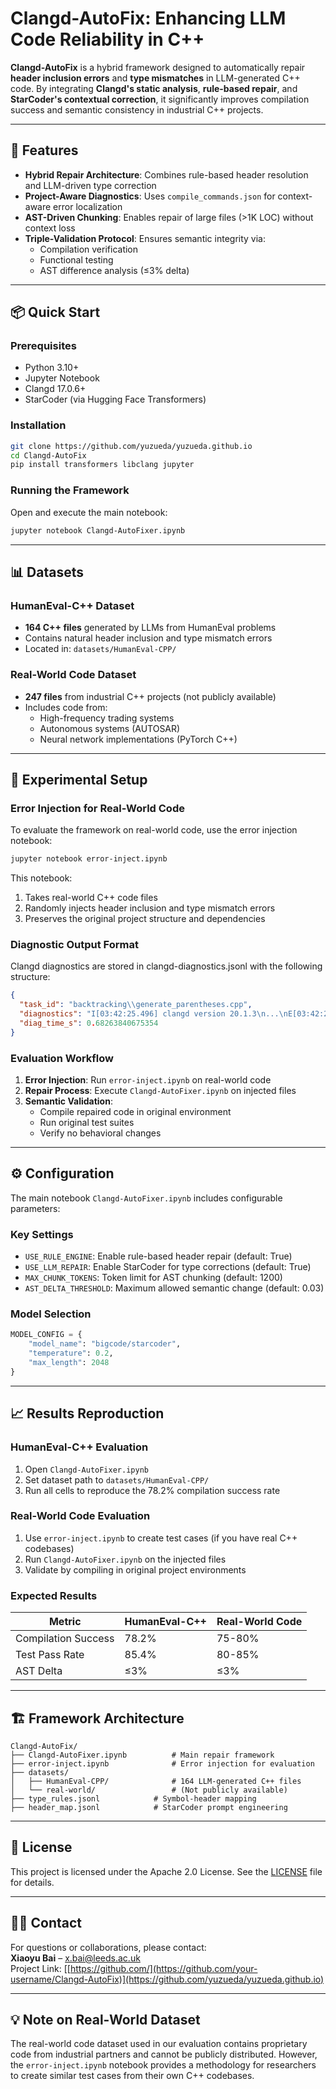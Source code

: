 # Clangd-AutoFix: Enhancing LLM Code Reliability in C++

**Clangd-AutoFix** is a hybrid framework designed to automatically repair **header inclusion errors** and **type mismatches** in LLM-generated C++ code. By integrating **Clangd's static analysis**, **rule-based repair**, and **StarCoder's contextual correction**, it significantly improves compilation success and semantic consistency in industrial C++ projects.

---

## 🚀 Features

- **Hybrid Repair Architecture**: Combines rule-based header resolution and LLM-driven type correction
- **Project-Aware Diagnostics**: Uses `compile_commands.json` for context-aware error localization
- **AST-Driven Chunking**: Enables repair of large files (>1K LOC) without context loss
- **Triple-Validation Protocol**: Ensures semantic integrity via:
  - Compilation verification
  - Functional testing
  - AST difference analysis (≤3% delta)

---

## 📦 Quick Start

### Prerequisites

- Python 3.10+
- Jupyter Notebook
- Clangd 17.0.6+
- StarCoder (via Hugging Face Transformers)

### Installation

```bash
git clone https://github.com/yuzueda/yuzueda.github.io
cd Clangd-AutoFix
pip install transformers libclang jupyter
```

### Running the Framework

Open and execute the main notebook:

```bash
jupyter notebook Clangd-AutoFixer.ipynb
```

---

## 📊 Datasets

### HumanEval-C++ Dataset
- **164 C++ files** generated by LLMs from HumanEval problems
- Contains natural header inclusion and type mismatch errors
- Located in: `datasets/HumanEval-CPP/`

### Real-World Code Dataset
- **247 files** from industrial C++ projects (not publicly available)
- Includes code from:
  - High-frequency trading systems
  - Autonomous systems (AUTOSAR)
  - Neural network implementations (PyTorch C++)

---

## 🧪 Experimental Setup

### Error Injection for Real-World Code

To evaluate the framework on real-world code, use the error injection notebook:

```bash
jupyter notebook error-inject.ipynb
```

This notebook:
1. Takes real-world C++ code files
2. Randomly injects header inclusion and type mismatch errors
3. Preserves the original project structure and dependencies


### Diagnostic Output Format
Clangd diagnostics are stored in clangd-diagnostics.jsonl with the following structure:

```json
{
  "task_id": "backtracking\\generate_parentheses.cpp",
  "diagnostics": "I[03:42:25.496] clangd version 20.1.3\n...\nE[03:42:25.957] [init_conversion_failed] Line 83: cannot initialize a variable of type 'int' with an rvalue of type 'std::nullptr_t'\nE[03:42:25.957] [undeclared_var_use] Line 89: use of undeclared identifier 'assert'",
  "diag_time_s": 0.68263840675354
}
```

### Evaluation Workflow

1. **Error Injection**: Run `error-inject.ipynb` on real-world code
2. **Repair Process**: Execute `Clangd-AutoFixer.ipynb` on injected files
3. **Semantic Validation**: 
   - Compile repaired code in original environment
   - Run original test suites
   - Verify no behavioral changes

---

## ⚙️ Configuration

The main notebook `Clangd-AutoFixer.ipynb` includes configurable parameters:

### Key Settings
- `USE_RULE_ENGINE`: Enable rule-based header repair (default: True)
- `USE_LLM_REPAIR`: Enable StarCoder for type corrections (default: True)  
- `MAX_CHUNK_TOKENS`: Token limit for AST chunking (default: 1200)
- `AST_DELTA_THRESHOLD`: Maximum allowed semantic change (default: 0.03)

### Model Selection
```python
MODEL_CONFIG = {
    "model_name": "bigcode/starcoder",
    "temperature": 0.2,
    "max_length": 2048
}
```

---

## 📈 Results Reproduction

### HumanEval-C++ Evaluation
1. Open `Clangd-AutoFixer.ipynb`
2. Set dataset path to `datasets/HumanEval-CPP/`
3. Run all cells to reproduce the 78.2% compilation success rate

### Real-World Code Evaluation
1. Use `error-inject.ipynb` to create test cases (if you have real C++ codebases)
2. Run `Clangd-AutoFixer.ipynb` on the injected files
3. Validate by compiling in original project environments

### Expected Results
| Metric | HumanEval-C++ | Real-World Code |
|--------|---------------|-----------------|
| Compilation Success | 78.2% | 75-80% |
| Test Pass Rate | 85.4% | 80-85% |
| AST Delta | ≤3% | ≤3% |

---

## 🏗 Framework Architecture

```
Clangd-AutoFix/
├── Clangd-AutoFixer.ipynb          # Main repair framework
├── error-inject.ipynb              # Error injection for evaluation
├── datasets/
│   ├── HumanEval-CPP/              # 164 LLM-generated C++ files
│   └── real-world/                 # (Not publicly available)
├── type_rules.jsonl            # Symbol-header mapping
├── header_map.jsonl            # StarCoder prompt engineering
```
---

## 📄 License

This project is licensed under the Apache 2.0 License. See the [LICENSE](LICENSE) file for details.

---

## 🙋‍♂️ Contact

For questions or collaborations, please contact:  
**Xiaoyu Bai** – [x.bai@leeds.ac.uk](mailto:x.bai@leeds.ac.uk)  
Project Link: [[https://github.com/](https://github.com/your-username/Clangd-AutoFix)](https://github.com/yuzueda/yuzueda.github.io)

---

## 💡 Note on Real-World Dataset

The real-world code dataset used in our evaluation contains proprietary code from industrial partners and cannot be publicly distributed. However, the `error-inject.ipynb` notebook provides a methodology for researchers to create similar test cases from their own C++ codebases.
